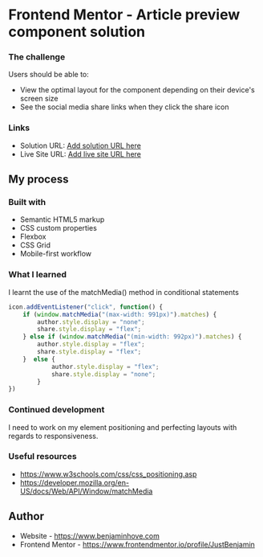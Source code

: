 # Frontend Mentor - Article preview component solution

### The challenge

Users should be able to:

- View the optimal layout for the component depending on their device's screen size
- See the social media share links when they click the share icon



### Links

- Solution URL: [Add solution URL here](https://your-solution-url.com)
- Live Site URL: [Add live site URL here](https://your-live-site-url.com)

## My process

### Built with

- Semantic HTML5 markup
- CSS custom properties
- Flexbox
- CSS Grid
- Mobile-first workflow


### What I learned

I learnt the use of the matchMedia() method in conditional statements

```js
icon.addEventListener("click", function() {
    if (window.matchMedia("(max-width: 991px)").matches) {
        author.style.display = "none";
        share.style.display = "flex";
    } else if (window.matchMedia("(min-width: 992px)").matches) {
        author.style.display = "flex";
        share.style.display = "flex"; 
    }  else {
            author.style.display = "flex";
            share.style.display = "none";
        }
})
```


### Continued development

I need to work on my element positioning and perfecting layouts with regards to responsiveness.



### Useful resources

- https://www.w3schools.com/css/css_positioning.asp
- https://developer.mozilla.org/en-US/docs/Web/API/Window/matchMedia



## Author

- Website - https://www.benjaminhove.com
- Frontend Mentor - https://www.frontendmentor.io/profile/JustBenjamin


